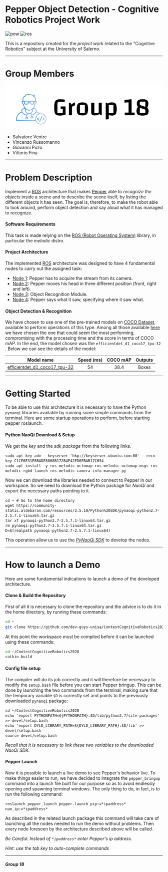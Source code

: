 # Pepper Object Detection - Cognitive Robotics Project Work
![pow](https://img.shields.io/badge/Powered%20By-dev--guys--unisa-blue)
![ros](https://img.shields.io/badge/ROS%20Version-melodic-orange)

This is a repository created for the *project work* related to the "Cognitive Robotics" subject at the University of Salerno.
___
# Group Members

![Alt text](https://github.com/dev-guys-unisa/ContestCognitiveRobotics2020/blob/main/utils/Logo.png?raw=true "Optional title")

* Salvatore Ventre
* Vincenzo Russomanno
* Giovanni Puzo
* Vittorio Fina
___
# Problem Description
Implement a [ROS](https://wiki.ros.org) architecture that makes [Pepper](http://doc.aldebaran.com/2-5/home_pepper.html) able to *recognize the objects* inside a scene and to describe the scene itself, by listing the different objects it has seen. The goal is, therefore, to make the robot able to look around, perform object detection and say aloud what it has managed to recognize.

#### Software Requirements
This task is made relying on the [ROS (Robot Operating System)](https://wiki.ros.org) library, in particular the *melodic* distro.

#### Project Architecture
The implemented [ROS](https://wiki.ros.org) architecture was designed to have 4 fundamental nodes to carry out the assigned task:
* [Node 1](https://github.com/dev-guys-unisa/ContestCognitiveRobotics2020/tree/main/src/camera_acquisition): Pepper has to acquire the stream from its camera.
* [Node 2](https://github.com/dev-guys-unisa/ContestCognitiveRobotics2020/tree/main/src/head_movement): Pepper moves his head in three different position (front, right and left).
* [Node 3](https://github.com/dev-guys-unisa/ContestCognitiveRobotics2020/tree/main/src/pepper_detector): Object Recognition Module.
* [Node 4](https://github.com/dev-guys-unisa/ContestCognitiveRobotics2020/tree/main/src/animated_say): Pepper says what it saw, specifying where it saw what.

#### Object Detection & Recognition
We have chosen to use one of the pre-trained models on [COCO Dataset](https://cocodataset.org/#home), available to perform operations of this type. Among all those available [here](https://github.com/tensorflow/models/blob/master/research/object_detection/g3doc/tf2_detection_zoo.md) we have chosen the one that could seem the most performing, compromising with the processing time and the score in terms of COCO mAP.
In the end, the model chosen was the ```efficientdet_d1_coco17_tpu-32``` . Below we can see the details of the model:

Model name | Speed (ms) | COCO mAP | Outputs
---------- | :--------: | :----------: | :-----:
[efficientdet_d1_coco17_tpu-32](http://download.tensorflow.org/models/object_detection/tf2/20200711/efficientdet_d1_coco17_tpu-32.tar.gz) | 54 | 38.4 | Boxes
___

# Getting Started 
To be able to use this architecture it is necessary to have the Python ```pynaoqi``` libraries available by running some simple commands from the terminal. Here are some startup operations to perform, before starting pepper roslaunch.

#### Python NaoQi Download & Setup
We get the *key* and the *sdk package* from the following links.
```shell
sudo apt-key adv --keyserver 'hkp://keyserver.ubuntu.com:80' --recv-key C1CF6E31E6BADE8868B172B4F42ED6FBAB17C654
sudo apt install -y ros-melodic-octomap ros-melodic-octomap-msgs ros-melodic-rgbd-launch ros-melodic-camera-info-manager-py
```
Now we can download the libraries needed to connect to Pepper in our workspace. So we need to download the Python package for *NaoQi* and export the necessary paths pointing to it.
```shell
cd ~ # Go to the home directory
wget https://community-static.aldebaran.com/resources/2.5.10/Python%20SDK/pynaoqi-python2.7-2.5.7.1-linux64.tar.gz
tar xf pynaoqi-python2.7-2.5.7.1-linux64.tar.gz
rm pynaoqi-python2.7-2.5.7.1-linux64.tar.gz
D=$(realpath pynaoqi-python2.7-2.5.7.1-linux64)
```
This operation allow us to use the [*PyNaoQi SDK*](http://doc.aldebaran.com/2-5/dev/python/index.html) to develop the nodes.
___
# How to launch a Demo
Here are some fundamental indications to launch a demo of the developed architecture.
#### Clone & Build the Repository
First of all it is necessary to clone the repository and the advice is to do it in the home directory, by running these commands:
```bash
cd ~
git clone https://github.com/dev-guys-unisa/ContestCognitiveRobotics2020
```
At this point the workspace must be compiled before it can be launched using these commands:
```bash
cd ~/ContestCognitiveRobotics2020
catkin build
```

#### Config file setup
The compiler will do its job correctly and it will therefore be necessary to modify the ```setup.bash``` file before you can start Pepper bringup. This can be done by launching the two commands from the terminal, making sure that the temporary variable ```$D``` is correctly set and points to the previously downloaded ```pynaoqi``` package:
```shell
cd ~/ContestCognitiveRobotics2020
echo 'export PYTHONPATH=${PYTHONPATH}:$D/lib/python2.7/site-packages' >> devel/setup.bash
echo 'export DYLD_LIBRARY_PATH=${DYLD_LIBRARY_PATH}:$D/lib' >> devel/setup.bash
source devel/setup.bash
```
*Recall that it is necessary to link these two variables to the downloaded NaoQi SDK.*

#### Pepper Launch

Now it is possible to launch a live demo to see Pepper's behavior live. To make things easier to run, we have decided to integrate the ```pepper_bringup``` command into a launch file built for our purpose so as to avoid endlessly opening and spawning terminal windows. The only thing to do, in fact, is to run the following command:
```shell
roslaunch pepper_launch pepper.launch pip:=*ipaddress* nao_ip:=*ipaddress*
```
As described in the related launch package this command will take care of launching all the nodes needed to run the demo without problems. Then every node foreseen by the architecture described above will be called.

*Be Careful: Instead of ```*ipaddress*``` enter Pepper's ip address.*

*Hint: use the tab key to auto-complete commands*
___
##### Group 18